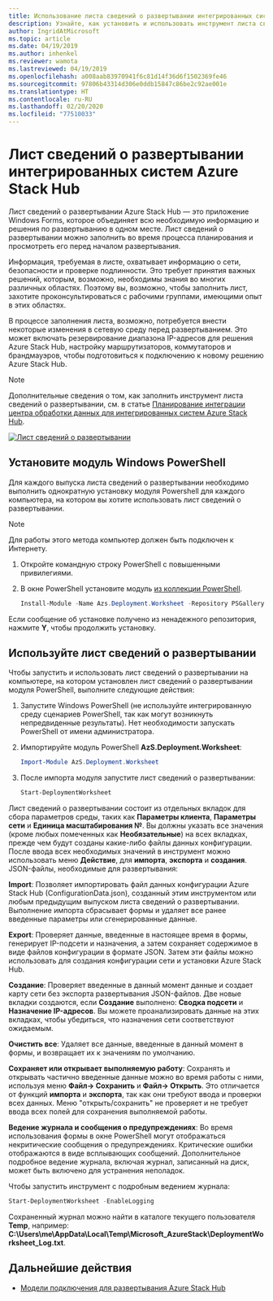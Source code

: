 ```yaml
---
title: Использование листа сведений о развертывании интегрированных систем Azure Stack Hub
description: Узнайте, как установить и использовать инструмент листа сведений о развертывании для развертывания Azure Stack Hub.
author: IngridAtMicrosoft
ms.topic: article
ms.date: 04/19/2019
ms.author: inhenkel
ms.reviewer: wamota
ms.lastreviewed: 04/19/2019
ms.openlocfilehash: a008aab83970941f6c81d14f36d6f1502369fe46
ms.sourcegitcommit: 97806b43314d306e0ddb15847c86be2c92ae001e
ms.translationtype: HT
ms.contentlocale: ru-RU
ms.lasthandoff: 02/20/2020
ms.locfileid: "77510033"
---
```

# <a name="deployment-worksheet-for-azure-stack-hub-integrated-systems"></a>Лист сведений о развертывании интегрированных систем Azure Stack Hub

Лист сведений о развертывании Azure Stack Hub — это приложение Windows Forms, которое объединяет всю необходимую информацию и решения по развертыванию в одном месте. Лист сведений о развертывании можно заполнить во время процесса планирования и просмотреть его перед началом развертывания.

Информация, требуемая в листе, охватывает информацию о сети, безопасности и проверке подлинности. Это требует принятия важных решений, которым, возможно, необходимы знания во многих различных областях. Поэтому вы, возможно, чтобы заполнить лист, захотите проконсультироваться с рабочими группами, имеющими опыт в этих областях.

В процессе заполнения листа, возможно, потребуется внести некоторые изменения в сетевую среду перед развертыванием. Это может включать резервирование диапазона IP-адресов для решения Azure Stack Hub, настройку маршрутизаторов, коммутаторов и брандмауэров, чтобы подготовиться к подключению к новому решению Azure Stack Hub.

> [!NOTE]
> Дополнительные сведения о том, как заполнить инструмент листа сведений о развертывании, см. в статье [Планирование интеграции центра обработки данных для интегрированных систем Azure Stack Hub](azure-stack-datacenter-integration.md).

[![Лист сведений о развертывании](media/azure-stack-deployment-worksheet/depworksheet.png "Лист сведений о развертывании")](media/azure-stack-deployment-worksheet/depworksheet.png)

## <a name="installing-the-windows-powershell-module"></a>Установите модуль Windows PowerShell

Для каждого выпуска листа сведений о развертывании необходимо выполнить однократную установку модуля Powershell для каждого компьютера, на котором вы хотите использовать лист сведений о развертывании.

> [!NOTE]  
> Для работы этого метода компьютер должен быть подключен к Интернету.

1. Откройте командную строку PowerShell с повышенными привилегиями.

2. В окне PowerShell установите модуль [из коллекции PowerShell](https://www.powershellgallery.com/packages/Azs.Deployment.Worksheet/).

   ```PowerShell
   Install-Module -Name Azs.Deployment.Worksheet -Repository PSGallery
   ```

Если сообщение об установке получено из ненадежного репозитория, нажмите **Y**, чтобы продолжить установку.

## <a name="use-the-deployment-worksheet-tool"></a>Используйте лист сведений о развертывании

Чтобы запустить и использовать лист сведений о развертывании на компьютере, на котором установлен лист сведений о развертывании модуля PowerShell, выполните следующие действия:

1. Запустите Windows PowerShell (не используйте интегрированную среду сценариев PowerShell, так как могут возникнуть непредвиденные результаты). Нет необходимости запускать PowerShell от имени администратора.

2. Импортируйте модуль PowerShell **AzS.Deployment.Worksheet**:

   ```PowerShell
   Import-Module AzS.Deployment.Worksheet
   ```

3. После импорта модуля запустите лист сведений о развертывании:

   ```PowerShell
   Start-DeploymentWorksheet
   ```

Лист сведений о развертывании состоит из отдельных вкладок для сбора параметров среды, таких как **Параметры клиента**, **Параметры сети** и **Единица масштабирования №**. Вы должны указать все значения (кроме любых помеченных как **Необязательные**) на всех вкладках, прежде чем будут созданы какие-либо файлы данных конфигурации. После ввода всех необходимых значений в инструмент можно использовать меню **Действие**, для **импорта**, **экспорта** и **создания**. JSON-файлы, необходимые для развертывания:

**Import**: Позволяет импортировать файл данных конфигурации Azure Stack Hub (ConfigurationData.json), созданный этим инструментом или любым предыдущим выпуском листа сведений о развертывании. Выполнение импорта сбрасывает формы и удаляет все ранее введенные параметры или сгенерированные данные.

**Export**: Проверяет данные, введенные в настоящее время в формы, генерирует IP-подсети и назначения, а затем сохраняет содержимое в виде файлов конфигурации в формате JSON. Затем эти файлы можно использовать для создания конфигурации сети и установки Azure Stack Hub.

**Создание**: Проверяет введенные в данный момент данные и создает карту сети без экспорта развертывания JSON-файлов. Две новые вкладки создаются, если **Создание** выполнено: **Сводка подсети** и **Назначение IP-адресов**. Вы можете проанализировать данные на этих вкладках, чтобы убедиться, что назначения сети соответствуют ожидаемым.

**Очистить все**: Удаляет все данные, введенные в данный момент в формы, и возвращает их к значениям по умолчанию.

**Сохраняет или открывает выполняемую работу**: Сохранять и открывать частично введенные данные можно во время работы с ними, используя меню **Файл-> Сохранить** и **Файл-> Открыть**. Это отличается от функций **импорта** и **экспорта**, так как они требуют ввода и проверки всех данных. Меню "открыть/сохранить" не проверяет и не требует ввода всех полей для сохранения выполняемой работы.

**Ведение журнала и сообщения о предупреждениях**: Во время использования формы в окне PowerShell могут отображаться некритические сообщения о предупреждениях. Критические ошибки отображаются в виде всплывающих сообщений. Дополнительное подробное ведение журнала, включая журнал, записанный на диск, может быть включено для устранения неполадок.

Чтобы запустить инструмент с подробным ведением журнала:

   ```PowerShell
   Start-DeploymentWorksheet -EnableLogging
   ```

Сохраненный журнал можно найти в каталоге текущего пользователя **Temp**, например: **C:\Users\me\AppData\Local\Temp\Microsoft_AzureStack\DeploymentWorksheet_Log.txt**.

## <a name="next-steps"></a>Дальнейшие действия

* [Модели подключения для развертывания Azure Stack Hub](azure-stack-connection-models.md)
